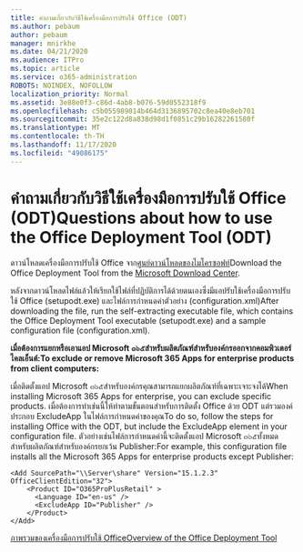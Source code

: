```yaml
---
title: คำถามเกี่ยวกับวิธีใช้เครื่องมือการปรับใช้ Office (ODT)
ms.author: pebaum
author: pebaum
manager: mnirkhe
ms.date: 04/21/2020
ms.audience: ITPro
ms.topic: article
ms.service: o365-administration
ROBOTS: NOINDEX, NOFOLLOW
localization_priority: Normal
ms.assetid: 3e88e0f3-c86d-4ab8-b076-59d0552318f9
ms.openlocfilehash: c5b055989014b464d3136895702c8ea40e8eb701
ms.sourcegitcommit: 35e2c122d8a838d98d1f0851c29b16282261580f
ms.translationtype: MT
ms.contentlocale: th-TH
ms.lasthandoff: 11/17/2020
ms.locfileid: "49086175"
---
```

# <a name="questions-about-how-to-use-the-office-deployment-tool-odt"></a><span data-ttu-id="15c9e-102">คำถามเกี่ยวกับวิธีใช้เครื่องมือการปรับใช้ Office (ODT)</span><span class="sxs-lookup"><span data-stu-id="15c9e-102">Questions about how to use the Office Deployment Tool (ODT)</span></span>

<span data-ttu-id="15c9e-103">ดาวน์โหลดเครื่องมือการปรับใช้ Office จาก[ศูนย์ดาวน์โหลดของไมโครซอฟท์](https://go.microsoft.com/fwlink/p/?LinkID=626065)</span><span class="sxs-lookup"><span data-stu-id="15c9e-103">Download the Office Deployment Tool from the [Microsoft Download Center](https://go.microsoft.com/fwlink/p/?LinkID=626065).</span></span>
  
<span data-ttu-id="15c9e-104">หลังจากดาวน์โหลดไฟล์แล้วให้เรียกใช้ไฟล์ที่ปฏิบัติการได้ด้วยตนเองซึ่งมีแอปรับใช้เครื่องมือการปรับใช้ Office (setupodt.exe) และไฟล์การกำหนดค่าตัวอย่าง (configuration.xml)</span><span class="sxs-lookup"><span data-stu-id="15c9e-104">After downloading the file, run the self-extracting executable file, which contains the Office Deployment Tool executable (setupodt.exe) and a sample configuration file (configuration.xml).</span></span>
  
 <span data-ttu-id="15c9e-105">**เมื่อต้องการแยกหรือเอาแอป Microsoft ๓๖๕สำหรับผลิตภัณฑ์สำหรับองค์กรออกจากคอมพิวเตอร์ไคลเอ็นต์:**</span><span class="sxs-lookup"><span data-stu-id="15c9e-105">**To exclude or remove Microsoft 365 Apps for enterprise products from client computers:**</span></span>
  
<span data-ttu-id="15c9e-106">เมื่อติดตั้งแอป Microsoft ๓๖๕สำหรับองค์กรคุณสามารถแยกผลิตภัณฑ์ที่เฉพาะเจาะจงได้</span><span class="sxs-lookup"><span data-stu-id="15c9e-106">When installing Microsoft 365 Apps for enterprise, you can exclude specific products.</span></span> <span data-ttu-id="15c9e-107">เมื่อต้องการทำเช่นนี้ให้ทำตามขั้นตอนสำหรับการติดตั้ง Office ด้วย ODT แต่รวมองค์ประกอบ ExcludeApp ในไฟล์การกำหนดค่าของคุณ</span><span class="sxs-lookup"><span data-stu-id="15c9e-107">To do so, follow the steps for installing Office with the ODT, but include the ExcludeApp element in your configuration file.</span></span> <span data-ttu-id="15c9e-108">ตัวอย่างเช่นไฟล์การกำหนดค่านี้จะติดตั้งแอป Microsoft ๓๖๕ทั้งหมดสำหรับผลิตภัณฑ์สำหรับองค์กรยกเว้น Publisher:</span><span class="sxs-lookup"><span data-stu-id="15c9e-108">For example, this configuration file installs all the Microsoft 365 Apps for enterprise products except Publisher:</span></span>
  
```
<Add SourcePath="\\Server\share" Version="15.1.2.3" OfficeClientEdition="32">
    <Product ID="O365ProPlusRetail" >
      <Language ID="en-us" />
      <ExcludeApp ID="Publisher" />
    </Product>
</Add>
```

[<span data-ttu-id="15c9e-109">ภาพรวมของเครื่องมือการปรับใช้ Office</span><span class="sxs-lookup"><span data-stu-id="15c9e-109">Overview of the Office Deployment Tool</span></span>](https://docs.microsoft.com/deployoffice/overview-office-deployment-tool)
  

